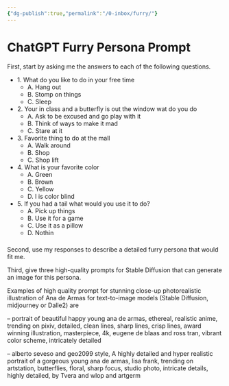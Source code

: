 ```yaml
---
{"dg-publish":true,"permalink":"/0-inbox/furry/"}
---
```


# ChatGPT Furry Persona Prompt
First, start by asking me the answers to each of the following questions.

-   1. What do you like to do in your free time
    -   A. Hang out
    -   B. Stomp on things
    -   C. Sleep
-   2. Your in class and a butterfly is out the window wat do you do
	-   A. Ask to be excused and go play with it
	-   B. Think of ways to make it mad
	-   C. Stare at it
-   3. Favorite thing to do at the mall
    -   A. Walk around
    -   B. Shop
    -   C. Shop lift
-   4. What is your favorite color
    -   A. Green
    -   B. Brown
    -   C. Yellow
    -   D. I is color blind
-   5. If you had a tail what would you use it to do?
    -   A. Pick up things
    -   B. Use it for a game
    -   C. Use it as a pillow
    -   D. Nothin

###

Second, use my responses to describe a detailed furry persona that would fit me.

Third, give three high-quality prompts for Stable Diffusion that can generate an image for this persona.

Examples of high quality prompt for stunning close-up photorealistic illustration of Ana de Armas for text-to-image models (Stable Diffusion, midjourney or Dalle2) are

– portrait of beautiful happy young ana de armas, ethereal, realistic anime, trending on pixiv, detailed, clean lines, sharp lines, crisp lines, award winning illustration, masterpiece, 4k, eugene de blaas and ross tran, vibrant color scheme, intricately detailed

– alberto seveso and geo2099 style, A highly detailed and hyper realistic portrait of a gorgeous young ana de armas, lisa frank, trending on artstation, butterflies, floral, sharp focus, studio photo, intricate details, highly detailed, by Tvera and wlop and artgerm  
  